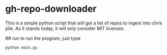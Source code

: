 # gh-repo-downloader
This is a simple python script that will get a list of repos to ingest into chris pile.
As it stands today, it will only consider MIT licenses.
    
## run
to run the program, just type

```bash
python main.py
```

